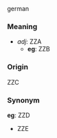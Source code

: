 german
### Meaning
+ _adj_: ZZA
    + __eg__: ZZB

### Origin

ZZC

### Synonym

__eg__: ZZD

+ ZZE


